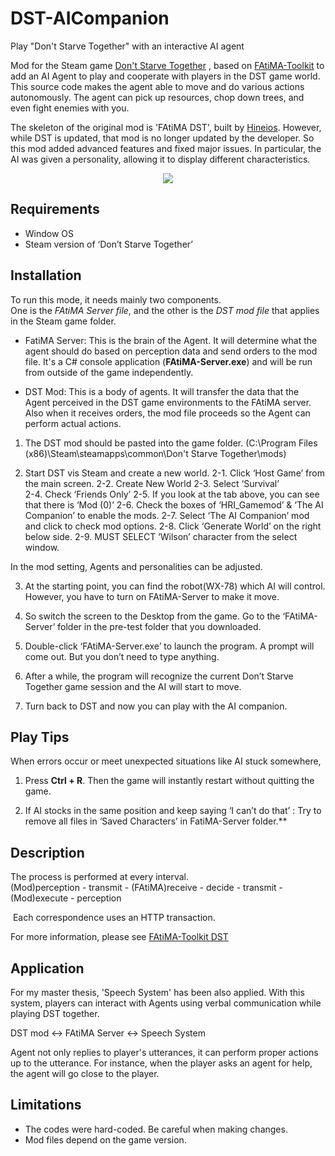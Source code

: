 # DST-AICompanion
Play "Don't Starve Together" with an interactive AI agent

Mod for the Steam game [Don't Starve Together](https://store.steampowered.com/app/322330/Dont_Starve_Together/)
, based on [FAtiMA-Toolkit](https://github.com/GAIPS/FAtiMA-Toolkit) to add an AI Agent to play and cooperate with players in the DST game world. This source code makes the agent able to move and do various actions autonomously. The agent can pick up resources, chop down trees, and even fight enemies with you.

The skeleton of the original mod is 'FAtiMA DST', built by [Hineios](https://github.com/hineios/FAtiMA-DST). However, while DST is updated, that mod is no longer updated by the developer. So this mod added advanced features and fixed major issues. In particular, the AI was given a personality, allowing it to display different characteristics.

<p align="center">
	<img src = "https://github.com/votus777/DST-AICompanion/assets/51744036/94102a04-e56c-4132-af0b-23206e90a6f0"></img>
</p>
	

## Requirements
-   Window OS 
-   Steam version of ‘Don’t Starve Together’


## Installation 

To run this mode, it needs mainly two components.   
One is the *FAtiMA Server file*, and the other is the *DST mod file* that applies in the Steam game folder. 

- FatiMA Server: This is the brain of the Agent. It will determine what the agent should do based on perception data and send orders to the mod file. It's a C# console application (**FAtiMA-Server.exe**) and will be run from outside of the game independently. 

- DST Mod: This is a body of agents. It will transfer the data that the Agent perceived in the DST game environments to the FAtiMA server. Also when it receives orders, the mod file proceeds so the Agent can perform actual actions. 

1. The DST mod should be pasted into the game folder. (C:\\Program Files (x86)\\Steam\\steamapps\\common\\Don't Starve Together\\mods)

2. Start DST vis Steam and create a new world. 
	2-1. Click ‘Host Game’ from the main screen. 
	2-2. Create New World 
	2-3. Select ‘Survival’  
	2-4. Check ‘Friends Only’
	2-5. If you look at the tab above, you can see that there is ‘Mod (0)’
	2-6. Check the boxes of ‘HRI_Gamemod’ & ‘The AI Companion’ to enable the mods. 
	2-7. Select ‘The AI Companion’ mod and click to check mod options.
	2-8. Click ‘Generate World’ on the right below side. 
	2-9. MUST SELECT ‘Wilson’ character from the select window. 

 In the mod setting, Agents and personalities can be adjusted.   

3. At the starting point, you can find the robot(WX-78) which AI will control. However, you have to turn on FAtiMA-Server to make it move.
 
4. So switch the screen to the Desktop from the game. Go to the ‘FAtiMA-Server’ folder in the pre-test folder that you downloaded. 
   
5. Double-click ‘FAtiMA-Server.exe’ to launch the program. A prompt will come out. But you don’t need to type anything. 

6. After a while, the program will recognize the current Don’t Starve Together game session and the AI will start to move. 
   
7. Turn back to DST and now you can play with the AI companion. 

## Play Tips

When errors occur or meet unexpected situations like AI stuck somewhere, 

1. Press **Ctrl + R**. Then the game will instantly restart without quitting the game.

2. If AI stocks in the same position and keep saying ‘I can’t do that’ 
   : Try to remove all files in ‘Saved Characters’ in FatiMA-Server folder.**

## Description 

The process is performed at every interval.  
(Mod)perception - transmit - (FAtiMA)receive - decide - transmit - (Mod)execute - perception 

 Each correspondence uses an HTTP transaction.

For more information, please see [FAtiMA-Toolkit DST](https://fatima-toolkit.eu/fatima-toolkit-mcts-and-dont-starve-together/)

## Application 

For my master thesis, 'Speech System' has been also applied. 
With this system, players can interact with Agents using verbal communication while playing DST together. 

DST mod <-> FAtiMA Server <-> Speech System 

Agent not only replies to player's utterances, it can perform proper actions up to the utterance. For instance, when the player asks an agent for help, the agent will go close to the player.  

## Limitations 

- The codes were hard-coded. Be careful when making changes.  
- Mod files depend on the game version.



   
